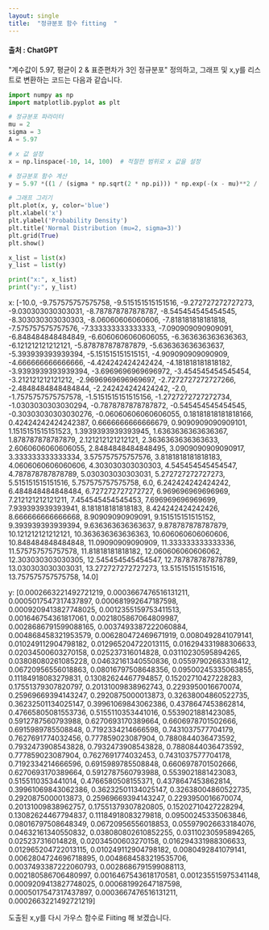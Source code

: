 ```yaml
---
layout: single
title:  "정규분포 함수 fitting  "
---
```



#### 출처 : ChatGPT

"계수값이 5.97, 평균이 2 & 표준편차가 3인 정규분포" 정의하고,
그래프 및 x,y를 리스트로 변환하는 코드는 다음과 같습니다.

```python
import numpy as np
import matplotlib.pyplot as plt

# 정규분포 파라미터
mu = 2
sigma = 3
A = 5.97

# x 값 설정
x = np.linspace(-10, 14, 100)  # 적절한 범위로 x 값을 설정

# 정규분포 함수 계산
y = 5.97 *((1 / (sigma * np.sqrt(2 * np.pi))) * np.exp(-(x - mu)**2 / (2 * sigma**2)))

# 그래프 그리기
plt.plot(x, y, color='blue')
plt.xlabel('x')
plt.ylabel('Probability Density')
plt.title('Normal Distribution (mu=2, sigma=3)')
plt.grid(True)
plt.show()

x_list = list(x)
y_list = list(y)

print("x:", x_list)
print("y:", y_list)
```

x: [-10.0, -9.757575757575758, -9.515151515151516, -9.272727272727273, -9.030303030303031, -8.787878787878787, -8.545454545454545, -8.303030303030303, -8.06060606060606, -7.818181818181818, -7.575757575757576, -7.333333333333333, -7.090909090909091, -6.848484848484849, -6.6060606060606055, -6.363636363636363, -6.121212121212121, -5.878787878787879, -5.636363636363637, -5.393939393939394, -5.151515151515151, -4.909090909090909, -4.666666666666666, -4.424242424242424, -4.181818181818182, -3.9393939393939394, -3.6969696969696972, -3.454545454545454, -3.212121212121212, -2.9696969696969697, -2.7272727272727266, -2.4848484848484844, -2.242424242424242, -2.0, -1.7575757575757578, -1.5151515151515156, -1.2727272727272734, -1.0303030303030294, -0.7878787878787872, -0.545454545454545, -0.30303030303030276, -0.06060606060606055, 0.18181818181818166, 0.42424242424242387, 0.6666666666666679, 0.9090909090909101, 1.1515151515151523, 1.3939393939393945, 1.6363636363636367, 1.878787878787879, 2.121212121212121, 2.3636363636363633, 2.6060606060606055, 2.8484848484848495, 3.0909090909090917, 3.333333333333334, 3.575757575757576, 3.8181818181818183, 4.0606060606060606, 4.303030303030303, 4.545454545454547, 4.787878787878789, 5.030303030303031, 5.272727272727273, 5.515151515151516, 5.757575757575758, 6.0, 6.242424242424242, 6.484848484848484, 6.727272727272727, 6.969696969696969, 7.212121212121211, 7.454545454545453, 7.696969696969699, 7.939393939393941, 8.181818181818183, 8.424242424242426, 8.666666666666668, 8.90909090909091, 9.151515151515152, 9.393939393939394, 9.636363636363637, 9.878787878787879, 10.121212121212121, 10.363636363636363, 10.606060606060606, 10.848484848484848, 11.09090909090909, 11.333333333333336, 11.575757575757578, 11.81818181818182, 12.060606060606062, 12.303030303030305, 12.545454545454547, 12.787878787878789, 13.030303030303031, 13.272727272727273, 13.515151515151516, 13.757575757575758, 14.0]


y: [0.0002663221492721219, 0.0003667476516131211, 0.0005017547317437897, 0.000681992647187598, 0.0009209413827748025, 0.0012355159753411513, 0.001646754361817061, 0.0021805867064809987, 0.0028686791599088165, 0.0037493387222060884, 0.004868458321953579, 0.006280472469671919, 0.0080492841079141, 0.010249112904798182, 0.012965204722013115, 0.016294331988306633, 0.02034500603270158, 0.025237316014828, 0.03110230595894265, 0.03808080261085228, 0.04632161340550836, 0.05597902663318412, 0.06720956556018863, 0.08016797508648356, 0.09500245335063855, 0.11184918083279831, 0.13082624467794857, 0.15202710427228283, 0.17551379307820797, 0.20131009838962743, 0.2293950016670074, 0.25969669394143247, 0.2920875000013873, 0.32638004860522735, 0.36232501134025147, 0.39961069843062386, 0.4378647453862814, 0.47665805081553736, 0.5155110353441016, 0.5539021881423085, 0.5912787560793988, 0.6270693170389664, 0.6606978701502666, 0.6915989785508848, 0.7192334214666598, 0.7431037577704179, 0.7627691774032456, 0.777859023087904, 0.7880844036473592, 0.7932473908543828, 0.7932473908543828, 0.7880844036473592, 0.777859023087904, 0.7627691774032453, 0.7431037577704178, 0.7192334214666596, 0.6915989785508848, 0.6606978701502666, 0.6270693170389664, 0.5912787560793988, 0.5539021881423083, 0.5155110353441014, 0.4766580508155371, 0.4378647453862814, 0.39961069843062386, 0.36232501134025147, 0.32638004860522735, 0.2920875000013873, 0.25969669394143247, 0.2293950016670074, 0.20131009838962757, 0.17551379307820805, 0.15202710427228294, 0.13082624467794837, 0.11184918083279818, 0.09500245335063846, 0.08016797508648349, 0.06720956556018853, 0.055979026633184076, 0.04632161340550832, 0.038080802610852255, 0.03110230595894265, 0.025237316014828, 0.02034500603270158, 0.016294331988306633, 0.012965204722013115, 0.010249112904798182, 0.0080492841079141, 0.0062804724696718895, 0.0048684583219535706, 0.0037493387222060793, 0.0028686791599088113, 0.002180586706480997, 0.0016467543618170581, 0.001235515975341148, 0.0009209413827748025, 0.000681992647187598, 0.0005017547317437897, 0.0003667476516131211, 0.0002663221492721219]

도출된 x,y를 다시 가우스 함수로 Fiiting 해 보겠습니다.

```python


```



